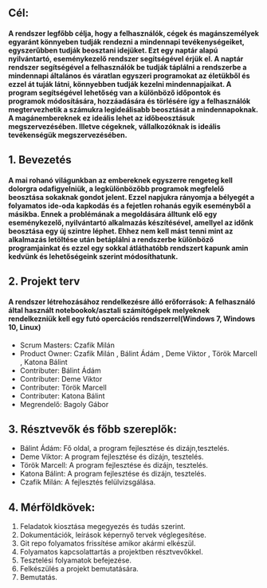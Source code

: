 ## Cél:
#### A rendszer legfőbb célja, hogy a felhasználók, cégek és magánszemélyek egyaránt könnyeben tudják rendezni a mindennapi tevékenységeiket, egyszerűbben tudják beosztani idejüket. Ezt egy naptár alapú nyilvántartó, eseménykezelő rendszer segítségével érjük el. A naptár rendszer segítségével a felhasználók be tudják táplálni a rendszerbe a mindennapi általános és váratlan egyszeri programokat az életükből és ezzel át tuják látni, könnyebben tudják kezelni mindennapjaikat. A program segítségével lehetőség van a különböző időpontok és programok módosítására, hozzáadására és törlésére így a felhasználók megtervezhetik a számukra legideálisabb beosztását a mindennapoknak. A magánembereknek ez ideális lehet az időbeosztásuk megszervezésében. Illetve cégeknek, vállalkozóknak is ideális tevékenségük megszervezésében.

## 1. Bevezetés
#### A mai rohanó világunkban az embereknek egyszerre rengeteg kell dolorgra odafigyelniük, a legkülönbözőbb programok megfelelő beosztása sokaknak gondot jelent. Ezzel napjukra rányomja a bélyegét a folyamatos ide-oda kapkodás és a fejetlen rohanás egyik eseményből a másikba. Ennek a problémának a megoldására álltunk elő egy eseménykezelő, nyilvántartó alkalmazás készítésével, amellyel az időnk beosztása egy új szintre léphet. Ehhez nem kell mást tenni mint az alkalmazás letöltése után betáplálni a rendszerbe különböző programjainkat és ezzel egy sokkal átláthatóbb rendszert kapunk amin kedvünk és lehetőségeink szerint módosíthatunk.

## 2. Projekt terv
#### A rendszer létrehozásához rendelkezésre álló erőforrások: A felhasználó által használt notebookok/asztali számítógépek melyeknek rendelkezniük kell egy futó opercációs rendszerrel(Windows 7, Windows 10, Linux)
- Scrum Masters: Czafik Milán
- Product Owner: Czafik Milán , Bálint Ádám , Deme Viktor , Török Marcell , Katona Bálint
- Contributer: Bálint Ádám
- Contributer: Deme Viktor
- Contributer: Török Marcell
- Contributer: Katona Bálint
- Megrendelő: Bagoly Gábor

## 3. Résztvevők és főbb szereplők:
- Bálint Ádám: Fő oldal, a program fejlesztése és dizájn,tesztelés.
- Deme Viktor: A program fejlesztése és dizájn, tesztelés.
- Török Marcell: A program fejlesztése és dizájn, tesztelés.
- Katona Bálint: A program fejlesztése és dizájn, tesztelés.
- Czafik Milán: A fejlesztés felülvizsgálása.

## 4. Mérföldkövek:
1.    Feladatok kiosztása megegyezés és tudás szerint.
2.   Dokumentációk, leírások képernyő tervek véglegesítése.
3.  Git repo folyamatos frissítése amikor akármi elkészül.
4.   Folyamatos kapcsolattartás a projektben résztvevőkkel.
5.    Tesztelési folyamatok befejezése.
6.   Felkészülés a projekt bemutatására.
7.  Bemutatás.
